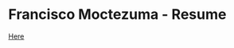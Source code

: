 # Francisco Moctezuma - Resume

[Here](https://github.com/fmoctezuma/resume/blob/master/Francisco_Moctezuma_Resume_2019.pdf)
